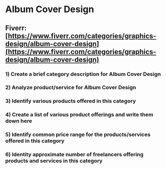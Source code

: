 # Album Cover Design
## Fiverr: [https://www.fiverr.com/categories/graphics-design/album-cover-design](https://www.fiverr.com/categories/graphics-design/album-cover-design)
### 1) Create a brief category description for Album Cover Design
### 2) Analyze product/service for Album Cover Design
### 3) Identify various products offered in this category
### 4) Create a list of various product offerings and write them down here
### 5) Identify common price range for the products/services offered in this category
### 6) Identity approximate number of freelancers offering products and services in this category
